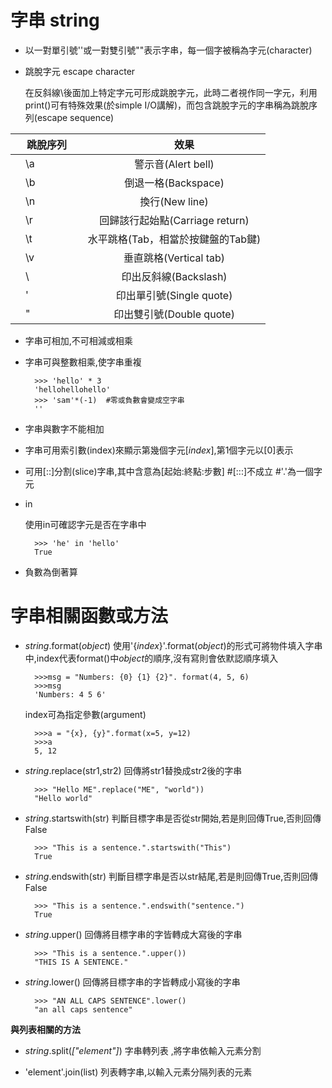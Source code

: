 # 字串	string

* 以一對單引號''或一對雙引號""表示字串，每一個字被稱為字元(character)

* 跳脫字元 escape character

	在反斜線\後面加上特定字元可形成跳脫字元，此時二者視作同一字元，利用print()可有特殊效果(於simple I/O講解)，而包含跳脫字元的字串稱為跳脫序列(escape sequence)
	
|跳脫序列　　 |　　效果
| ---------- | :-----------:  
|　\a 　　　　|警示音(Alert bell)
|　\b 　　　　|倒退一格(Backspace)
|　\n 　　　　|換行(New line)
|　\r 　　　　|回歸該行起始點(Carriage return)
|　\t 　　　　|水平跳格(Tab，相當於按鍵盤的Tab鍵)
|　\v 　　　　|垂直跳格(Vertical tab)
|　\\ 　　　　|印出反斜線(Backslash)
|　\' 　　　　|印出單引號(Single quote)
|　\" 　　　　|印出雙引號(Double quote)
* 字串可相加,不可相減或相乘

* 字串可與整數相乘,使字串重複

		>>> 'hello' * 3
		'hellohellohello'
		>>> 'sam'*(-1)	#零或負數會變成空字串
		''
* 字串與數字不能相加

* 字串可用索引數(index)來顯示第幾個字元[*index*],第1個字元以[0]表示

* 可用[::]分割(slice)字串,其中含意為[起始:終點:步數]
			#[:::]不成立
			#'.'為一個字元

* in

	使用in可確認字元是否在字串中
	
		>>> 'he' in 'hello'
		True

* 負數為倒著算

# 字串相關函數或方法

* *string*.format(*object*)			使用'{*index*}'.format(*object*)的形式可將物件填入字串中,index代表format()中*object*的順序,沒有寫則會依默認順序填入
	
		>>>msg = "Numbers: {0} {1} {2}". format(4, 5, 6)
		>>>msg
		'Numbers: 4 5 6'

	index可為指定參數(argument)
	
		>>>a = "{x}, {y}".format(x=5, y=12)
		>>>a
		5, 12

* *string*.replace(str1,str2)		回傳將str1替換成str2後的字串

		>>> "Hello ME".replace("ME", "world"))
		"Hello world"

* *string*.startswith(str)			判斷目標字串是否從str開始,若是則回傳True,否則回傳False

		>>> "This is a sentence.".startswith("This")
		True

* *string*.endswith(str)			判斷目標字串是否以str結尾,若是則回傳True,否則回傳False

		>>> "This is a sentence.".endswith("sentence.")
		True

* *string*.upper()					回傳將目標字串的字皆轉成大寫後的字串

		>>> "This is a sentence.".upper())
		"THIS IS A SENTENCE."

* *string*.lower()					回傳將目標字串的字皆轉成小寫後的字串

		>>> "AN ALL CAPS SENTENCE".lower()
		"an all caps sentence"


**與列表相關的方法**

* *string*.split(*["element"]*)		字串轉列表 ,將字串依輸入元素分割

* 'element'.join(list)			列表轉字串,以輸入元素分隔列表的元素
